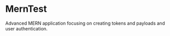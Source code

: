 # MernTest

Advanced MERN application focusing on creating tokens and payloads and user authentication.
